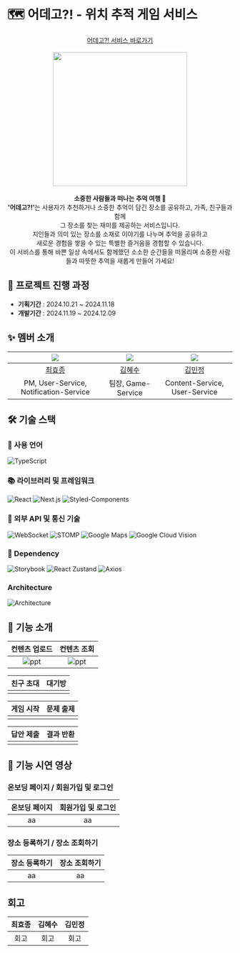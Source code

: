 # 🗺️ 어데고?! - 위치 추적 게임 서비스

<div align=center>
  <a href="https://urdego.vercel.app/">어데고?! 서비스 바로가기</a><Br/><Br/>
  <img src="" width="300"><br/>
  <br/><strong> 소중한 사람들과 떠나는 추억 여행 🧳</strong><Br/>
  <strong>'어데고?!’</strong>는 사용자가 추천하거나 소중한 추억이 담긴 장소를 공유하고, 가족, 친구들과 함께 <br>그 장소를 찾는 재미를 제공하는 서비스입니다. <br>지인들과 의미 있는 장소를 소재로 이야기를 나누며 추억을 공유하고 <br>새로운 경험을 쌓을 수 있는  특별한 즐거움을 경험할 수 있습니다. <br> 이 서비스를 통해 바쁜 일상 속에서도 함께했던 소소한 순간들을 떠올리며 소중한 사람들과 따뜻한 추억을 새롭게 만들어 가세요!
</div>

## 📅 프로젝트 진행 과정

- **기획기간** : 2024.10.21 ~ 2024.11.18
- **개발기간** : 2024.11.19 ~ 2024.12.09

## ✨ 멤버 소개

| <img src="https://github.com/bluedog129.png" > | <img src="https://github.com/aaahyesu.png" > | <img src="https://github.com/minjeongss.png" > |
| :--------------------------------------------: | :------------------------------------------: | :--------------------------------------------: |
|    [최효종](https://github.com/bluedog129)     |     [김혜수](https://github.com/kod0751)     |    [김민정](https://github.com/minjeongss)     |
|     PM, User-Service, Notification-Service     |              팀장, Game-Service              |         Content-Service, User-Service          |

## 🛠 기술 스택

### 💬 사용 언어

![TypeScript](https://img.shields.io/badge/TypeScript-3178C6?style=for-the-badge&logo=typescript&logoColor=white)

### 📚 라이브러리 및 프레임워크

![React](https://img.shields.io/badge/React-61DAFB?style=for-the-badge&logo=react&logoColor=white)
![Next.js](https://img.shields.io/badge/Next.js-000000?style=for-the-badge&logo=next.js&logoColor=white)
![Styled-Components](https://img.shields.io/badge/Styled_Components-DB7093?style=for-the-badge&logo=styled-components&logoColor=white)

### 📡 외부 API 및 통신 기술

![WebSocket](https://img.shields.io/badge/WebSocket-000000?style=for-the-badge&logo=websocket&logoColor=white)
![STOMP](https://img.shields.io/badge/STOMP-009688?style=for-the-badge&logo=stomp&logoColor=white)
![Google Maps](https://img.shields.io/badge/Google_Maps-4285F4?style=for-the-badge&logo=google-maps&logoColor=white)
![Google Cloud Vision](https://img.shields.io/badge/Google_Cloud_Vision-4285F4?style=for-the-badge&logo=google-cloud&logoColor=white)

### 🔗 Dependency

![Storybook](https://img.shields.io/badge/Storybook-FF4785?style=for-the-badge&logo=storybook&logoColor=white)
![React Zustand](https://img.shields.io/badge/Zustand-000000?style=for-the-badge&logo=react&logoColor=white)
![Axios](https://img.shields.io/badge/Axios-5A29E4?style=for-the-badge&logo=axios&logoColor=white)

### Architecture
![Architecture](https://github.com/user-attachments/assets/72a93272-8abe-44d0-b9e4-14d609321154)

## 🎯 기능 소개

| 컨텐츠 업로드 | 컨텐츠 조회 |
| :-----------: | :---------: |
|     ![ppt](https://github.com/user-attachments/assets/1c21460c-fef2-4355-9166-f23026880a69)|      ![ppt](https://github.com/user-attachments/assets/1c21460c-fef2-4355-9166-f23026880a69)       |

| 친구 초대 | 대기방 |
| :-------: | :----: |
|           |        |

| 게임 시작 | 문제 출제 |
| :-------: | :-------: |
|           |           |

| 답안 제출 | 결과 반환 |
| :-------: | :-------: |
|           |           |

## 🚀 기능 시연 영상

### 온보딩 페이지 / 회원가입 및 로그인

| 온보딩 페이지 | 회원가입 및 로그인 |
| :-----------: | :----------------: |
|      aa       |         aa         |

### 장소 등록하기 / 장소 조회하기

| 장소 등록하기 | 장소 조회하기 |
| :-----------: | :-----------: |
|      aa       |      aa       |

## 회고

| 최효종 | 김혜수 | 김민정 |
| :----: | :----: | :----: |
|  회고  |  회고  |  회고  |
